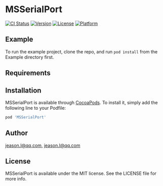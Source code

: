 # MSSerialPort

[![CI Status](https://img.shields.io/travis/jeason.l@qq.com/MSSerialPort.svg?style=flat)](https://travis-ci.org/jeason.l@qq.com/MSSerialPort)
[![Version](https://img.shields.io/cocoapods/v/MSSerialPort.svg?style=flat)](https://cocoapods.org/pods/MSSerialPort)
[![License](https://img.shields.io/cocoapods/l/MSSerialPort.svg?style=flat)](https://cocoapods.org/pods/MSSerialPort)
[![Platform](https://img.shields.io/cocoapods/p/MSSerialPort.svg?style=flat)](https://cocoapods.org/pods/MSSerialPort)

## Example

To run the example project, clone the repo, and run `pod install` from the Example directory first.

## Requirements

## Installation

MSSerialPort is available through [CocoaPods](https://cocoapods.org). To install
it, simply add the following line to your Podfile:

```ruby
pod 'MSSerialPort'
```

## Author

jeason.l@qq.com, jeason.l@qq.com

## License

MSSerialPort is available under the MIT license. See the LICENSE file for more info.
